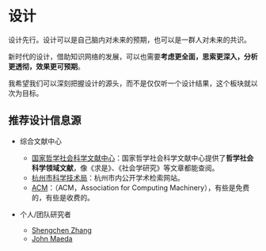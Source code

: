 # 设计

设计先行。设计可以是自己脑内对未来的预期，也可以是一群人对未来的共识。

新时代的设计，借助知识网络的发展，可以也需要**考虑更全面，思索更深入，分析更透彻，效果更可预期**。

我希望我们可以深刻把握设计的源头，而不是仅仅听一个设计结果，这个板块就以次为目标。

## 推荐设计信息源

- 综合文献中心
  - [国家哲学社会科学文献中心](http://www.ncpssd.org/index.aspx)：国家哲学社会科学文献中心提供了**哲学社会科学领域文献**，像《求是》、《社会学研究》等文章都能查阅。
  - [杭州市科学技术局](http://kj.hangzhou.gov.cn/col/col1229335180/index.html)：杭州市内公开学术检索网站。
  - [ACM](https://dl.acm.org/)：（ACM，Association for Computing Machinery），有些是免费的，有些是收费的。

- 个人/团队研究者
  - [Shengchen Zhang](https://shengchen.design/)
  - [John Maeda](https://maeda.pm/)



